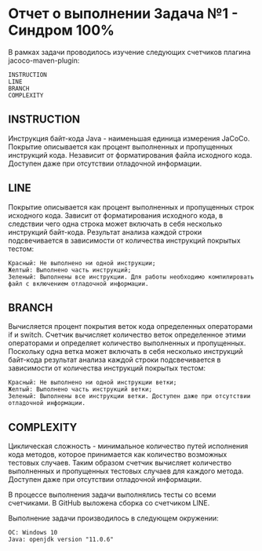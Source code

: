 # Отчет о выполнении Задача №1 - Синдром 100%

В рамках задачи проводилось изучение следующих счетчиков плагина jacoco-maven-plugin:

    INSTRUCTION
    LINE
    BRANCH
    COMPLEXITY
    
## INSTRUCTION

Инструкция байт-кода Java - наименьшая единица измерения JaCoCo. Покрытие описывается как процент выполненных и пропущенных инструкций кода. Независит от форматирования файла исходного кода. Доступен даже при отсутствии отладочной информации.

## LINE
Покрытие описывается как процент выполненных и пропущенных строк исходного кода. Зависит от форматирования исходного кода, в следствии чего одна строка может включать в себя несколько инструкций байт-кода. Результат анализа каждой строки подсвечивается в зависимости от количества инструкций покрытых тестом:

    Красный: Не выполнено ни одной инструкции;
    Желтый: Выполнено часть инструкций;
    Зеленый: Выполнены все инструкции. Для работы необходимо компилировать файл с включением отладочной информации.
    
## BRANCH

Вычисляется процент покрытия веток кода определенных операторами if и switch. Счетчик вычисляет количество веток определенное этими операторами и определяет количество выполненных и пропущенных. Поскольку одна ветка может включать в себя несколько инструкций байт-кода результат анализа каждой строки подсвечивается в зависимости от количества инструкций покрытых тестом:

    Красный: Не выполнено ни одной инструкции ветки;
    Желтый: Выполнено часть инструкций ветки;
    Зеленый: Выполнены все инструкции ветки. Доступен даже при отсутствии отладочной информации.

## COMPLEXITY

Циклическая сложность - минимальное количество путей исполнения кода методов, которое принимается как количество возможных тестовых случаев. Таким образом счетчик вычисляет количество выполненных и пропущенных тестовых случаев для каждого метода. Доступен даже при отсутствии отладочной информации.

В процессе выполнения задачи выполнялись тесты со всеми счетчиками. В GitHub выложена сборка со счетчиком LINE.

Выполнение задачи производилось в следующем окружении:

    ОС: Windows 10
    Java: openjdk version "11.0.6" 
